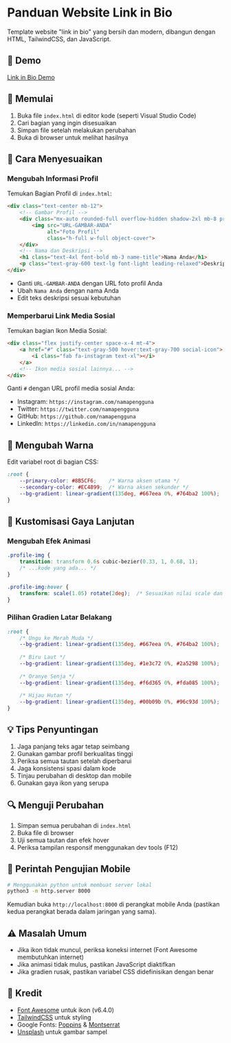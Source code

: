 # Panduan Website Link in Bio

Template website "link in bio" yang bersih dan modern, dibangun dengan HTML, TailwindCSS, dan JavaScript.

## 🔗 Demo

[Link in Bio Demo](https://aqid191161.github.io/Link-in-Bio/index.html)



## 🚀 Memulai

1. Buka file `index.html` di editor kode (seperti Visual Studio Code)
2. Cari bagian yang ingin disesuaikan
3. Simpan file setelah melakukan perubahan
4. Buka di browser untuk melihat hasilnya

## 📝 Cara Menyesuaikan

### Mengubah Informasi Profil

Temukan Bagian Profil di `index.html`:

```html
<div class="text-center mb-12">
    <!-- Gambar Profil -->
    <div class="mx-auto rounded-full overflow-hidden shadow-2xl mb-8 profile-img">
        <img src="URL-GAMBAR-ANDA" 
             alt="Foto Profil" 
             class="h-full w-full object-cover">
    </div>
    <!-- Nama dan Deskripsi -->
    <h1 class="text-4xl font-bold mb-3 name-title">Nama Anda</h1>
    <p class="text-gray-600 text-lg font-light leading-relaxed">Deskripsi Anda di sini</p>
</div>
```

- Ganti `URL-GAMBAR-ANDA` dengan URL foto profil Anda
- Ubah `Nama Anda` dengan nama Anda
- Edit teks deskripsi sesuai kebutuhan

### Memperbarui Link Media Sosial

Temukan bagian Ikon Media Sosial:

```html
<div class="flex justify-center space-x-4 mt-4">
    <a href="#" class="text-gray-500 hover:text-gray-700 social-icon">
        <i class="fab fa-instagram text-xl"></i>
    </a>
    <!-- Ikon media sosial lainnya... -->
</div>
```

Ganti `#` dengan URL profil media sosial Anda:
- Instagram: `https://instagram.com/namapengguna`
- Twitter: `https://twitter.com/namapengguna`
- GitHub: `https://github.com/namapengguna`
- LinkedIn: `https://linkedin.com/in/namapengguna`

## 🎨 Mengubah Warna

Edit variabel root di bagian CSS:

```css
:root {
    --primary-color: #8B5CF6;    /* Warna aksen utama */
    --secondary-color: #EC4899;  /* Warna aksen sekunder */
    --bg-gradient: linear-gradient(135deg, #667eea 0%, #764ba2 100%);
}
```

## 🎨 Kustomisasi Gaya Lanjutan

### Mengubah Efek Animasi

```css
.profile-img {
    transition: transform 0.6s cubic-bezier(0.33, 1, 0.68, 1);
    /* ...kode yang ada... */
}

.profile-img:hover {
    transform: scale(1.05) rotate(2deg);  /* Sesuaikan nilai scale dan rotasi */
}
```

### Pilihan Gradien Latar Belakang

```css
:root {
    /* Ungu ke Merah Muda */
    --bg-gradient: linear-gradient(135deg, #667eea 0%, #764ba2 100%);
    
    /* Biru Laut */
    --bg-gradient: linear-gradient(135deg, #1e3c72 0%, #2a5298 100%);
    
    /* Oranye Senja */
    --bg-gradient: linear-gradient(135deg, #f6d365 0%, #fda085 100%);
    
    /* Hijau Hutan */
    --bg-gradient: linear-gradient(135deg, #00b09b 0%, #96c93d 100%);
}
```

## 💡 Tips Penyuntingan

1. Jaga panjang teks agar tetap seimbang
2. Gunakan gambar profil berkualitas tinggi
3. Periksa semua tautan setelah diperbarui
4. Jaga konsistensi spasi dalam kode
5. Tinjau perubahan di desktop dan mobile
6. Gunakan gaya ikon yang serupa

## 🔍 Menguji Perubahan

1. Simpan semua perubahan di `index.html`
2. Buka file di browser
3. Uji semua tautan dan efek hover
4. Periksa tampilan responsif menggunakan dev tools (F12)

## 📱 Perintah Pengujian Mobile

```bash
# Menggunakan python untuk membuat server lokal
python3 -m http.server 8000
```

Kemudian buka `http://localhost:8000` di perangkat mobile Anda (pastikan kedua perangkat berada dalam jaringan yang sama).

## ⚠️ Masalah Umum

- Jika ikon tidak muncul, periksa koneksi internet (Font Awesome membutuhkan internet)
- Jika animasi tidak mulus, pastikan JavaScript diaktifkan
- Jika gradien rusak, pastikan variabel CSS didefinisikan dengan benar

## 📝 Kredit

- [Font Awesome](https://fontawesome.com/) untuk ikon (v6.4.0)
- [TailwindCSS](https://tailwindcss.com/) untuk styling
- Google Fonts: [Poppins](https://fonts.google.com/specimen/Poppins) & [Montserrat](https://fonts.google.com/specimen/Montserrat)
- [Unsplash](https://unsplash.com/) untuk gambar sampel
